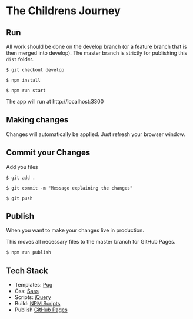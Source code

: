 # The Childrens Journey

## Run
All work should be done on the develop branch (or a feature branch that is then merged into develop). The master branch is strictly for publishing this `dist` folder.

```
$ git checkout develop
```

```
$ npm install
```

```
$ npm run start
```
The app will run at http://localhost:3300


## Making changes
Changes will automatically be applied. Just refresh your browser window.

## Commit your Changes

Add you files
```
$ git add .
```

```
$ git commit -m "Message explaining the changes"
```

```
$ git push
```

## Publish
When you want to make your changes live in production.

This moves all necessary files to the master branch for GitHub Pages.

```
$ npm run publish
```


## Tech Stack

* Templates: [Pug](https://pugjs.org/api/getting-started.html)
* Css: [Sass](http://sass-lang.com/)
* Scripts: [jQuery](https://jquery.com/)
* Build: [NPM Scripts](https://docs.npmjs.com/misc/scripts)
* Publish [GitHub Pages](https://pages.github.com/)
